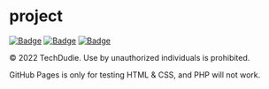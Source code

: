 # project

[![Badge](https://forthebadge.com/images/badges/uses-html.svg)](https://github.com/TechDudie/project)
[![Badge](https://forthebadge.com/images/badges/uses-css.svg)](https://github.com/TechDudie/project)
[![Badge](https://forthebadge.com/images/badges/uses-js.svg)](https://github.com/TechDudie/project)

© 2022 TechDudie. Use by unauthorized individuals is prohibited.

GitHub Pages is only for testing HTML & CSS, and PHP will not work.
